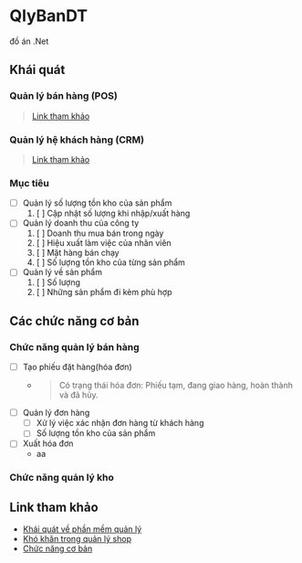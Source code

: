 # QlyBanDT
đồ án .Net

## Khái quát
### Quản lý bán hàng (POS)
> [Link tham khảo](https://tuvanphanmem.vn/phan-mem-quan-ly-ban-hang)
### Quản lý hệ khách hàng (CRM)
> [Link tham khảo](https://tuvanphanmem.vn/crm-quan-ly-quan-he-khach-hang)
### Mục tiêu
- [ ] Quản lý số lượng tồn kho của sản phẩm
    1. [ ] Cập nhật số lượng khi nhập/xuất hàng
- [ ] Quản lý doanh thu của công ty
    1. [ ] Doanh thu mua bán trong ngày
    2. [ ] Hiệu xuất làm việc của nhân viên
    3. [ ] Mặt hàng bán chạy
    4. [ ] Số lượng tồn kho của từng sản phẩm
- [ ] Quản lý về sản phẩm
    1. [ ] Số lượng
    2. [ ] Những sản phẩm đi kèm phù hợp

## Các chức năng cơ bản
### Chức năng quản lý bán hàng
- [ ] Tạo phiếu đặt hàng(hóa đơn)
    - > Có trạng thái hóa đơn: Phiếu tạm, đang giao hàng, hoàn thành và đã hủy.
- [ ] Quản lý đơn hàng
    - [ ] Xử lý việc xác nhận đơn hàng từ khách hàng
    - [ ] Số lượng tồn kho của sản phẩm
- [ ] Xuất hóa đơn
    - aa
### Chức năng quản lý kho

## Link tham khảo
- [Khái quát về phần mềm quản lý](https://tuvanphanmem.vn/phan-mem-quan-ly-cua-hang-dien-thoai)
- [Khó khăn trong quản lý shop](https://acman.vn/phan-mem-quan-ly-cua-hang-dien-thoai.html)
- [Chức năng cơ bản](https://fososoft.com/3-chuc-nang-co-ban-trong-phan-mem-quan-ly-ban-hang-mien-phi/)